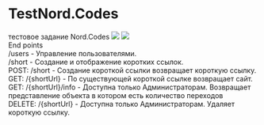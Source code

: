 # TestNord.Codes
тестовое задание  Nord.Codes
<a href="https://codeclimate.com/github/adm1341/TestNord.Codes/maintainability"><img src="https://api.codeclimate.com/v1/badges/cbae9850aef3f7a29516/maintainability" /></a>
<a href="https://codeclimate.com/github/adm1341/TestNord.Codes/test_coverage"><img src="https://api.codeclimate.com/v1/badges/cbae9850aef3f7a29516/test_coverage" /></a>
<br>
End points <br>
/users - Управление пользователями.
<br>
/short - Создание и отображение коротких ссылок. <br>
 POST: /short - Создание короткой ссылки возвращает короткую ссылку. <br>
 GET: /{shortUrl} - По существующей короткой ссылке возвращает сайт.<br>
 GET: /{shortUrl}/info - Доступна только Администраторам. Возвращает представление объекта в котором есть количество переходов <br>
 DELETE: /{shortUrl} - Доступна только Администраторам. Удаляет короткую ссылку.<br>